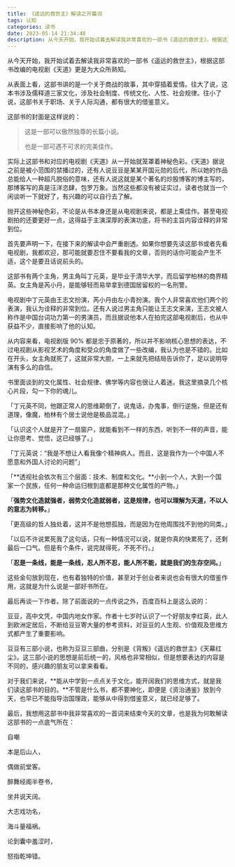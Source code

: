 ```yaml
---
title: 《遥远的救世主》解读之开篇词
tags: 认知
categories: 读书
date: 2023-05-14 21:34:48
description: 从今天开始，我开始试着去解读我非常喜欢的一部书《遥远的救世主》，根据这部书改编的电视剧《天道》更是为大众所熟知。
---
```


从今天开始，我开始试着去解读我非常喜欢的一部书《遥远的救世主》，根据这部书改编的电视剧《天道》更是为大众所熟知。

从表面上看，这部书讲的是一个关于商战的故事，其中穿插着爱情。往大了说，这本书涉及儒释道三家文化，涉及社会制度、传统文化、人性、社会规律。往小了说，这部书关于职场、关于人际沟通，都有很大的借鉴意义。

这部书的封面是这样说的：

> 这是一部可以傲然独尊的长篇小说。
>
> 也是一部可遇不可求的完美佳作。

实际上这部书和对应的电视剧《天道》从一开始就笼罩着神秘色彩。《天道》据说之前是被小范围的禁播过的，还有人说豆豆是某某开国元勋的后代，所以她的作品总能给人一种超凡脱俗的意味，还有人说这就是某个著名的炒股博客的博主写的，那博客写的真是汪洋恣肆，包罗万象。当然这些都没有被证实过，读者也就当一个闲谈听一下就好了，有兴趣的可以自行去了解。

抛开这些神秘色彩，不论是从书本身还是从电视剧来说，都是上乘佳作。甚至电视剧拍的还要更好一点，这得益于主演深厚的表演功底，将书的主旨内容诠释的非常到位。

首先要声明一下，在接下来的解读中会严重剧透。如果你想要先读这部书或者先看电视剧，我都欢迎，那可能就要忍住不要看我的文章，否则的话你可能会产生不适，这个是要丑话说前头的。

这部书有两个主角，男主角叫丁元英，是毕业于清华大学，而后留学柏林的商界精英。女主角是芮小丹，是能够轻而易举拿到德国居留权的一名刑警。

电视剧中丁元英由王志文扮演，芮小丹由左小青扮演。我个人非常喜欢他们两个的表演，我认为诠释的非常到位。还有人说过男主角只能让王志文来演，王志文被人称作是中国台词功力第一的男演员，而且据说他本人在拍完这部电视剧后，也从中获益不少，直接影响了他的认知。

从内容来看，电视剧版 90% 都是忠于原著的，所以并不影响核心思想的表达，不过电视剧从影视艺术的角度和受众的角度做了一些改编，我认为也是不错的。比如在开头，女主角就死了，这就非常大胆，一上来就先把结局告诉你了，足以说明导演有多么的自信。

书里面谈到的文化属性、社会规律、佛学等内容也很让人着迷。我这里摘录几个核心片段，勾一下你的魂儿。

「丁元英不同，他跟正常人的思维颠倒了，说鬼话，办鬼事，倒行逆施，但是还有道理，像魔，柏林有个居士说他是极品混混。」

「认识这个人就是开了一扇窗户，就能看到不一样的东西，听到不一样的声音，能让你思考、觉悟，这已经够了。」

「丁元英说：“我是不想让人看我像个精神病人。而且，这是我作为一个中国人不愿意和外国人讨论的问题”」

「**透视社会依次有三个层面：技术、制度和文化。**小到一个人，大到一个国家一个民族，任何一种命运归根到底都是那种文化属性的产物。」

「**强势文化造就强者，弱势文化造就弱者，这是规律，也可以理解为天道，不以人的意志为转移。**」

「更高级的哲人独处着，这并不是他想孤独，而是因为在他周围找不到他的同类。」

「以后不许说累死我了这句话，只有一种情况可以说，就是你真的快累死了，还剩最后一口气。但是有个条件，说完就得死，不死不行。」

「**忍是一条线，能是一条线，忍人所不忍，能人所不能，就是我们的生存空间。**」

这些金句放到现在，也有着独特的价值，甚至对于创业者来说也会有很大的借鉴作用，这就是为什么说是一部好书所在。

最后再谈一下作者。除了前面说的一点传说之外，百度百科上是这么说的：

豆豆，高中文凭，中国内地女作家。作者十七岁时认识了一个好朋友李红英，此人到欧洲定居后，不断给豆豆寄大量的参考资料，对豆豆的人生观、价值观及思维方式都产生了重要影响。

豆豆有三部小说，也称为豆豆三部曲，分别是《背叛》《遥远的救世主》《天幕红尘》。这三部小说的思想是前后统一的，风格也非常相似，但是想要表达的内容是不同的，感兴趣的朋友可以拿来看看。

对于我们来说，**能从中学到一点点关于文化，能开阔我们的思维方式，就是我们读这部书的目的。**不管是什么书，都不要神化，即便是《资治通鉴》放到今天，也早已不能指导治国理政，能够从中得到借鉴意义，就已经足够了。

最后，我想用这部书中我非常喜欢的一首词来结束今天的文章，也是我为何敢解读这部书的一点底气所在：

自嘲

本是后山人，

偶做前堂客。

醉舞经阁半卷书，

坐井说天阔。

大志戏功名，

海斗量福祸。

论到囊中羞涩时，

怒指乾坤错。
